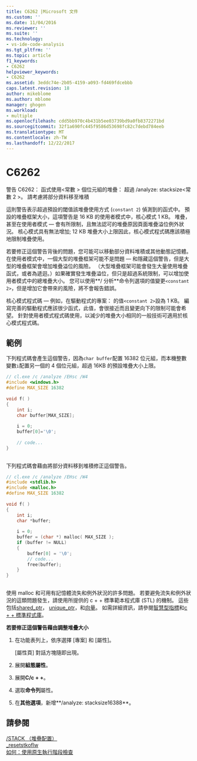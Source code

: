 ```yaml
---
title: C6262 |Microsoft 文件
ms.custom: ''
ms.date: 11/04/2016
ms.reviewer: ''
ms.suite: ''
ms.technology:
- vs-ide-code-analysis
ms.tgt_pltfrm: ''
ms.topic: article
f1_keywords:
- C6262
helpviewer_keywords:
- C6262
ms.assetid: 3eddc74e-2b05-4159-a093-fd469fdcebbb
caps.latest.revision: 18
author: mikeblome
ms.author: mblome
manager: ghogen
ms.workload:
- multiple
ms.openlocfilehash: cdd5bb970c4b431b5ee03739bd9a0fb8372271bd
ms.sourcegitcommit: 32f1a690fc445f9586d53698fc82c7debd784eeb
ms.translationtype: MT
ms.contentlocale: zh-TW
ms.lasthandoff: 12/22/2017
---
```

# <a name="c6262"></a>C6262
警告 C6262： 函式使用\<常數 > 個位元組的堆疊： 超過 /analyze: stacksize\<常數 2 >。 請考慮將部分資料移至堆積  
  
 這則警告表示超過預設的閾值該堆疊使用方式 (`constant 2`) 偵測到的函式中。 預設的堆疊框架大小，這項警告是 16 KB 的使用者模式中，核心模式 1 KB。 堆疊，甚至在使用者模式 — 會有所限制，且無法認可的堆疊原因頁面堆疊溢位例外狀況。 核心模式具有無法增加; 12 KB 堆疊大小上限因此，核心模式程式碼應該積極地限制堆疊使用。  
  
 若要修正這個警告背後的問題，您可能可以移動部分資料堆積或其他動態記憶體。  在使用者模式中，一個大型的堆疊框架可能不是問題 — 和隱藏這個警告，但是大型的堆疊框架會增加堆疊溢位的風險。 （大型堆疊框架可能會發生大量使用堆疊函式，或者為遞迴。）如果確實發生堆疊溢位，但只是超過系統限制，可以增加使用者模式中的總堆疊大小。  您可以使用**/ 分析**命令列選項的值變更`<constant 2>`，但是增加它會帶來的風險，將不會報告錯誤。  
  
 核心模式程式碼 — 例如，在驅動程式的專案： 的值`<constant 2>`設為 1 KB。 編寫完善的驅動程式應該很少函式，此值，會很接近而且變更向下的限制可能會希望。  針對使用者模式程式碼使用，以減少的堆疊大小相同的一般技術可適用於核心模式程式碼。  
  
## <a name="example"></a>範例  
 下列程式碼會產生這個警告，因為`char buffer`配置 16382 位元組，而本機整數變數`i`配置另一個的 4 個位元組，超過 16KB 的預設堆疊大小上限。  
  
```cpp  
// cl.exe /c /analyze /EHsc /W4  
#include <windows.h>  
#define MAX_SIZE 16382  
  
void f( )  
{  
    int i;  
    char buffer[MAX_SIZE];  
  
    i = 0;  
    buffer[0]='\0';  
  
    // code...  
}  
  
```  
  
 下列程式碼會藉由將部分資料移到堆積修正這個警告。  
  
```cpp  
// cl.exe /c /analyze /EHsc /W4  
#include <stdlib.h>     
#include <malloc.h>  
#define MAX_SIZE 16382  
  
void f( )  
{  
    int i;  
    char *buffer;  
  
    i = 0;  
    buffer = (char *) malloc( MAX_SIZE );  
    if (buffer != NULL)   
    {  
        buffer[0] = '\0';  
        // code...  
        free(buffer);  
    }  
}  
  
```  
  
 使用 malloc 和可用有記憶體流失和例外狀況的許多問題。 若要避免流失和例外狀況的這類問題發生，請使用所提供的 c + + 標準範本程式庫 (STL) 的機制。 這些包括[shared_ptr](/cpp/standard-library/shared-ptr-class)， [unique_ptr](/cpp/standard-library/unique-ptr-class)，和[向量](/cpp/standard-library/vector)。 如需詳細資訊，請參閱[智慧型指標](/cpp/cpp/smart-pointers-modern-cpp)和[c + + 標準程式庫](/cpp/standard-library/cpp-standard-library-reference)。  
  
 **若要修正這個警告藉由調整堆疊大小**  
  
1.  在功能表列上，依序選擇 [專案] 和 [屬性]。  
  
     [屬性頁] 對話方塊隨即出現。  
  
2.  展開**組態屬性**。  
  
3.  展開**C/c + +**。  
  
4.  選取**命令列**屬性。  
  
5.  在**其他選項**，新增**/analyze: stacksize16388**。  
  
## <a name="see-also"></a>請參閱  
 [/STACK （堆疊配置）](/cpp/build/reference/stack-stack-allocations)   
 [_resetstkoflw](/cpp/c-runtime-library/reference/resetstkoflw)   
 [如何：使用原生執行階段檢查](../debugger/how-to-use-native-run-time-checks.md)